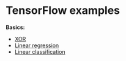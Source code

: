 # TensorFlow examples

**Basics:**
- [XOR](basics_xor)
- [Linear regression](basics_linear_regression)
- [Linear classification](basics_linear_classification)



